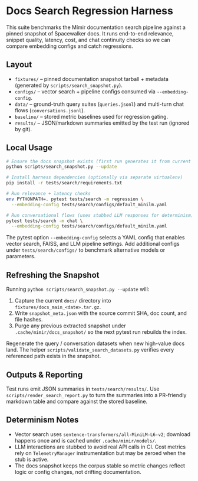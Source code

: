 # Docs Search Regression Harness

This suite benchmarks the Mímir documentation search pipeline against a pinned snapshot of
Spacewalker docs. It runs end-to-end relevance, snippet quality, latency, cost, and chat
continuity checks so we can compare embedding configs and catch regressions.

## Layout

- `fixtures/` – pinned documentation snapshot tarball + metadata (generated by
  `scripts/search_snapshot.py`).
- `configs/` – vector search + pipeline configs consumed via `--embedding-config`.
- `data/` – ground-truth query suites (`queries.jsonl`) and multi-turn chat flows
  (`conversations.jsonl`).
- `baseline/` – stored metric baselines used for regression gating.
- `results/` – JSON/markdown summaries emitted by the test run (ignored by git).

## Local Usage

```bash
# Ensure the docs snapshot exists (first run generates it from current docs/)
python scripts/search_snapshot.py --update

# Install harness dependencies (optionally via separate virtualenv)
pip install -r tests/search/requirements.txt

# Run relevance + latency checks
env PYTHONPATH=. pytest tests/search -m regression \
  --embedding-config tests/search/configs/default_minilm.yaml

# Run conversational flows (uses stubbed LLM responses for determinism)
pytest tests/search -m chat \
  --embedding-config tests/search/configs/default_minilm.yaml
```

The pytest option `--embedding-config` selects a YAML config that enables vector search,
FAISS, and LLM pipeline settings. Add additional configs under `tests/search/configs/` to
benchmark alternative models or parameters.

## Refreshing the Snapshot

Running `python scripts/search_snapshot.py --update` will:

1. Capture the current `docs/` directory into `fixtures/docs_main_<date>.tar.gz`.
2. Write `snapshot_meta.json` with the source commit SHA, doc count, and file hashes.
3. Purge any previous extracted snapshot under `.cache/mimir/docs_snapshot/` so the next
   pytest run rebuilds the index.

Regenerate the query / conversation datasets when new high-value docs land. The helper
`scripts/validate_search_datasets.py` verifies every referenced path exists in the
snapshot.

## Outputs & Reporting

Test runs emit JSON summaries in `tests/search/results/`. Use
`scripts/render_search_report.py` to turn the summaries into a PR-friendly markdown table
and compare against the stored baseline.

## Determinism Notes

- Vector search uses `sentence-transformers/all-MiniLM-L6-v2`; download happens once and is
  cached under `.cache/mimir/models/`.
- LLM interactions are stubbed to avoid real API calls in CI. Cost metrics rely on
  `TelemetryManager` instrumentation but may be zeroed when the stub is active.
- The docs snapshot keeps the corpus stable so metric changes reflect logic or config
  changes, not drifting documentation.
